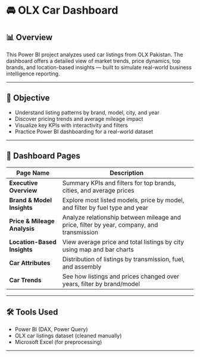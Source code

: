 # 🚘 OLX Car Dashboard

## 📊 Overview

This Power BI project analyzes used car listings from OLX Pakistan. The dashboard offers a detailed view of market trends, price dynamics, top brands, and location-based insights — built to simulate real-world business intelligence reporting.

---

## 🎯 Objective

- Understand listing patterns by brand, model, city, and year
- Discover pricing trends and average mileage impact
- Visualize key KPIs with interactivity and filters
- Practice Power BI dashboarding for a real-world dataset

---

## 📌 Dashboard Pages

| Page Name              | Description |
|------------------------|-------------|
| **Executive Overview** | Summary KPIs and filters for top brands, cities, and average prices |
| **Brand & Model Insights** | Explore most listed models, price by model, and filter by fuel type and year |
| **Price & Mileage Analysis** | Analyze relationship between mileage and price, filter by year, company, and transmission |
| **Location-Based Insights** | View average price and total listings by city using map and bar charts |
| **Car Attributes** | Distribution of listings by transmission, fuel, and assembly |
| **Car Trends** | See how listings and prices changed over years, filter by brand/model |

---

## 🛠 Tools Used

- Power BI (DAX, Power Query)
- OLX car listings dataset (cleaned manually)
- Microsoft Excel (for preprocessing)

---

